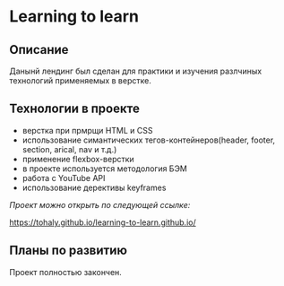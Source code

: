 # Learning to learn

## Описание
Данынй лендинг был сделан для практики и изучения разлчиных технологий применяемых в верстке.

## Технологии в проекте

- верстка при прмрщи HTML и CSS
- использование симантических тегов-контейнеров(header, footer, section, arical, nav и т.д.)
- применение flexbox-верстки
- в проекте используется методология БЭМ
- работа с YouTube API
- использование дерективы keyframes

*Проект можно открыть по следующей ссылке:*

https://tohaly.github.io/learning-to-learn.github.io/

## Планы по развитию

Проект полностью закончен.
